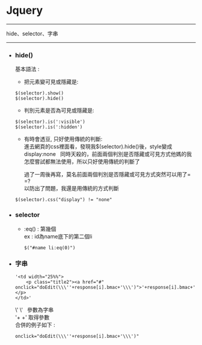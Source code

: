 # Jquery
*****
hide、selector、字串
*****

+ ### hide()
	基本語法 :   
	
	+ 把元素變可見或隱藏是:
	```
	$(selector).show()  
	$(selector).hide()
	```
	
	+ 判別元素是否為可見或隱藏是:
	```
	$(selector).is(':visible')
	$(selector).is(':hidden')
	```
	
	+ 有時會透豆, 只好使用傳統的判斷:  
		進去網頁的css裡面看，發現我$(selector).hide()後，style變成display:none  
		同時天殺的，前面兩個判別是否隱藏或可見方式他媽的我怎麼嘗試都無法使用，所以只好使用傳統的判斷了  
		  
		過了一周後再寫，莫名前面兩個判別是否隱藏或可見方式突然可以用了= =?  
		以防出了問題，我還是用傳統的方式判斷  
		
	```
	$(selector).css("display") != "none"
	```
+ ### selector
	
	+ :eq() : 第幾個  
		ex : id為name底下的第二個li  
		```
		$("#name li:eq(0)")
		```
+ ### 字串  
	```   
	'<td width="25%%">
		<p class="title2"><a href="#" onclick="doEdit(\\\''+response[i].bmac+'\\\')">'+response[i].bmac+'</a></p>
	</td>'                        
	```
	\\\'	\\\'  	參數為字串  
	'+	+'	取得參數  
	合併的例子如下 :  
	```   
	onclick="doEdit(\\\''+response[i].bmac+'\\\')"                       
	```

